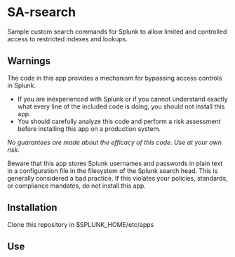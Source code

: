 # SA-rsearch
Sample custom search commands for Splunk to allow limited and controlled access to restricted indexes and lookups.

## Warnings
The code in this app provides a mechanism for bypassing access controls in Splunk. 

* If you are inexperienced with Splunk or if you cannot understand exactly what every line of the included code is doing, you should not install this app. 
* You should carefully analyze this code and perform a risk assessment before installing this app on a production system. 

*No guarantees are made about the efficacy of this code. Use at your own risk.*

Beware that this app stores Splunk usernames and passwords in plain text in a configuration file in the filesystem of the Splunk search head. This is generally considered a bad practice. If this violates your policies, standards, or compliance mandates, do not install this app.

## Installation
Clone this repository in $SPLUNK_HOME/etc/apps



## Use
